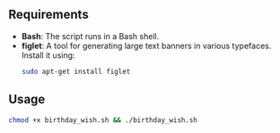 ## Requirements

- **Bash**: The script runs in a Bash shell.
- **figlet**: A tool for generating large text banners in various typefaces. Install it using:
  ```bash
  sudo apt-get install figlet

## Usage

```bash
chmod +x birthday_wish.sh && ./birthday_wish.sh
